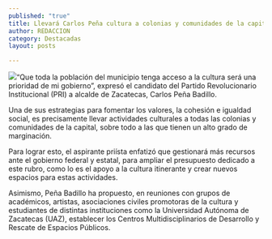 ```yaml
---
published: "true"
title: Llevará Carlos Peña cultura a colonias y comunidades de la capital
author: REDACCION
category: Destacadas
layout: posts

---
```


![](http://i.imgur.com/76U0gb1m.jpg)“Que toda la población del municipio tenga acceso a la cultura será una prioridad de mi gobierno”,  expresó el candidato del Partido Revolucionario Institucional (PRI) a alcalde de Zacatecas, Carlos Peña Badillo.

Una de sus estrategias para fomentar los valores, la cohesión e igualdad social, es precisamente llevar actividades culturales a todas las colonias y comunidades de la capital, sobre todo a las que tienen un alto grado de marginación.

Para lograr esto, el aspirante priísta enfatizó que gestionará más recursos ante el gobierno federal y estatal, para ampliar el presupuesto dedicado a este rubro, como lo es el apoyo a la cultura itinerante y crear nuevos espacios para estas actividades.

Asimismo, Peña Badillo ha propuesto, en reuniones con grupos de académicos, artistas, asociaciones civiles promotoras de la cultura y estudiantes de distintas instituciones como la Universidad Autónoma de Zacatecas (UAZ), establecer los Centros Multidisciplinarios de Desarrollo y Rescate de Espacios Públicos.
